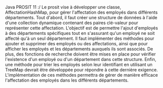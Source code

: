 Java
PROSIT 11 :/ Le prosit vise à développer une classe, AffectationHashMap, pour gérer l'affectation des employés dans différents départements. Tout d'abord, il faut créer une structure de données à l'aide d'une collection dynamique contenant des paires clé-valeur pour représenter cette affectation. L'objectif est de permettre l'ajout d'employés à des départements spécifiques tout en s'assurant qu'un employé ne soit affecté qu'à un seul département. Il faut implémenter des méthodes pour ajouter et supprimer des employés ou des affectations, ainsi que pour afficher les employés et les départements auxquels ils sont associés. De plus, des fonctions de recherche doivent être mises en place pour vérifier l'existence d'un employé ou d'un département dans cette structure. Enfin, une méthode pour trier les employés selon leur identifiant en utilisant un TreeMap devrait être développée pour répondre à cette dernière exigence. L'implémentation de ces méthodes permettra de gérer de manière efficace l'affectation des employés dans les différents départements.
